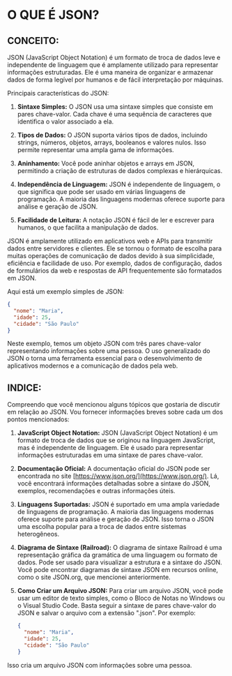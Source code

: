 # O QUE É JSON?
## CONCEITO:
JSON (JavaScript Object Notation) é um formato de troca de dados leve e independente de linguagem que é amplamente utilizado para representar informações estruturadas. Ele é uma maneira de organizar e armazenar dados de forma legível por humanos e de fácil interpretação por máquinas.

Principais características do JSON:

1. **Sintaxe Simples:** O JSON usa uma sintaxe simples que consiste em pares chave-valor. Cada chave é uma sequência de caracteres que identifica o valor associado a ela.

2. **Tipos de Dados:** O JSON suporta vários tipos de dados, incluindo strings, números, objetos, arrays, booleanos e valores nulos. Isso permite representar uma ampla gama de informações.

3. **Aninhamento:** Você pode aninhar objetos e arrays em JSON, permitindo a criação de estruturas de dados complexas e hierárquicas.

4. **Independência de Linguagem:** JSON é independente de linguagem, o que significa que pode ser usado em várias linguagens de programação. A maioria das linguagens modernas oferece suporte para análise e geração de JSON.

5. **Facilidade de Leitura:** A notação JSON é fácil de ler e escrever para humanos, o que facilita a manipulação de dados.

JSON é amplamente utilizado em aplicativos web e APIs para transmitir dados entre servidores e clientes. Ele se tornou o formato de escolha para muitas operações de comunicação de dados devido à sua simplicidade, eficiência e facilidade de uso. Por exemplo, dados de configuração, dados de formulários da web e respostas de API frequentemente são formatados em JSON.

Aqui está um exemplo simples de JSON:

```json
{
  "nome": "Maria",
  "idade": 25,
  "cidade": "São Paulo"
}
```

Neste exemplo, temos um objeto JSON com três pares chave-valor representando informações sobre uma pessoa. O uso generalizado do JSON o torna uma ferramenta essencial para o desenvolvimento de aplicativos modernos e a comunicação de dados pela web.

## INDICE:
Compreendo que você mencionou alguns tópicos que gostaria de discutir em relação ao JSON. Vou fornecer informações breves sobre cada um dos pontos mencionados:

1. **JavaScript Object Notation:** JSON (JavaScript Object Notation) é um formato de troca de dados que se originou na linguagem JavaScript, mas é independente de linguagem. Ele é usado para representar informações estruturadas em uma sintaxe de pares chave-valor.

2. **Documentação Oficial:** A documentação oficial do JSON pode ser encontrada no site [https://www.json.org/](https://www.json.org/). Lá, você encontrará informações detalhadas sobre a sintaxe do JSON, exemplos, recomendações e outras informações úteis.

3. **Linguagens Suportadas:** JSON é suportado em uma ampla variedade de linguagens de programação. A maioria das linguagens modernas oferece suporte para análise e geração de JSON. Isso torna o JSON uma escolha popular para a troca de dados entre sistemas heterogêneos.

4. **Diagrama de Sintaxe (Railroad):** O diagrama de sintaxe Railroad é uma representação gráfica da gramática de uma linguagem ou formato de dados. Pode ser usado para visualizar a estrutura e a sintaxe do JSON. Você pode encontrar diagramas de sintaxe JSON em recursos online, como o site JSON.org, que mencionei anteriormente.

5. **Como Criar um Arquivo JSON:** Para criar um arquivo JSON, você pode usar um editor de texto simples, como o Bloco de Notas no Windows ou o Visual Studio Code. Basta seguir a sintaxe de pares chave-valor do JSON e salvar o arquivo com a extensão ".json". Por exemplo:

   ```json
   {
     "nome": "Maria",
     "idade": 25,
     "cidade": "São Paulo"
   }
   ```

Isso cria um arquivo JSON com informações sobre uma pessoa.

